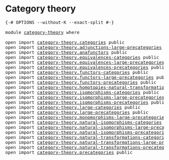 # Category theory

<pre class="Agda"><a id="28" class="Symbol">{-#</a> <a id="32" class="Keyword">OPTIONS</a> <a id="40" class="Pragma">--without-K</a> <a id="52" class="Pragma">--exact-split</a> <a id="66" class="Symbol">#-}</a>

<a id="71" class="Keyword">module</a> <a id="78" href="category-theory.html" class="Module">category-theory</a> <a id="94" class="Keyword">where</a>

<a id="101" class="Keyword">open</a> <a id="106" class="Keyword">import</a> <a id="113" href="category-theory.categories.html" class="Module">category-theory.categories</a> <a id="140" class="Keyword">public</a>
<a id="147" class="Keyword">open</a> <a id="152" class="Keyword">import</a> <a id="159" href="category-theory.adjunctions-large-precategories.html" class="Module">category-theory.adjunctions-large-precategories</a> <a id="207" class="Keyword">public</a>
<a id="214" class="Keyword">open</a> <a id="219" class="Keyword">import</a> <a id="226" href="category-theory.anafunctors.html" class="Module">category-theory.anafunctors</a> <a id="254" class="Keyword">public</a>
<a id="261" class="Keyword">open</a> <a id="266" class="Keyword">import</a> <a id="273" href="category-theory.equivalences-categories.html" class="Module">category-theory.equivalences-categories</a> <a id="313" class="Keyword">public</a>
<a id="320" class="Keyword">open</a> <a id="325" class="Keyword">import</a> <a id="332" href="category-theory.equivalences-large-precategories.html" class="Module">category-theory.equivalences-large-precategories</a> <a id="381" class="Keyword">public</a>
<a id="388" class="Keyword">open</a> <a id="393" class="Keyword">import</a> <a id="400" href="category-theory.equivalences-precategories.html" class="Module">category-theory.equivalences-precategories</a> <a id="443" class="Keyword">public</a>
<a id="450" class="Keyword">open</a> <a id="455" class="Keyword">import</a> <a id="462" href="category-theory.functors-categories.html" class="Module">category-theory.functors-categories</a> <a id="498" class="Keyword">public</a>
<a id="505" class="Keyword">open</a> <a id="510" class="Keyword">import</a> <a id="517" href="category-theory.functors-large-precategories.html" class="Module">category-theory.functors-large-precategories</a> <a id="562" class="Keyword">public</a>
<a id="569" class="Keyword">open</a> <a id="574" class="Keyword">import</a> <a id="581" href="category-theory.functors-precategories.html" class="Module">category-theory.functors-precategories</a> <a id="620" class="Keyword">public</a>
<a id="627" class="Keyword">open</a> <a id="632" class="Keyword">import</a> <a id="639" href="category-theory.homotopies-natural-transformations-large-precategories.html" class="Module">category-theory.homotopies-natural-transformations-large-precategories</a> <a id="710" class="Keyword">public</a>
<a id="717" class="Keyword">open</a> <a id="722" class="Keyword">import</a> <a id="729" href="category-theory.isomorphisms-categories.html" class="Module">category-theory.isomorphisms-categories</a> <a id="769" class="Keyword">public</a>
<a id="776" class="Keyword">open</a> <a id="781" class="Keyword">import</a> <a id="788" href="category-theory.isomorphisms-large-precategories.html" class="Module">category-theory.isomorphisms-large-precategories</a> <a id="837" class="Keyword">public</a>
<a id="844" class="Keyword">open</a> <a id="849" class="Keyword">import</a> <a id="856" href="category-theory.isomorphisms-precategories.html" class="Module">category-theory.isomorphisms-precategories</a> <a id="899" class="Keyword">public</a>
<a id="906" class="Keyword">open</a> <a id="911" class="Keyword">import</a> <a id="918" href="category-theory.large-categories.html" class="Module">category-theory.large-categories</a> <a id="951" class="Keyword">public</a>
<a id="958" class="Keyword">open</a> <a id="963" class="Keyword">import</a> <a id="970" href="category-theory.large-precategories.html" class="Module">category-theory.large-precategories</a> <a id="1006" class="Keyword">public</a>
<a id="1013" class="Keyword">open</a> <a id="1018" class="Keyword">import</a> <a id="1025" href="category-theory.monomorphisms-large-precategories.html" class="Module">category-theory.monomorphisms-large-precategories</a> <a id="1075" class="Keyword">public</a>
<a id="1082" class="Keyword">open</a> <a id="1087" class="Keyword">import</a> <a id="1094" href="category-theory.natural-isomorphisms-categories.html" class="Module">category-theory.natural-isomorphisms-categories</a> <a id="1142" class="Keyword">public</a>
<a id="1149" class="Keyword">open</a> <a id="1154" class="Keyword">import</a> <a id="1161" href="category-theory.natural-isomorphisms-large-precategories.html" class="Module">category-theory.natural-isomorphisms-large-precategories</a> <a id="1218" class="Keyword">public</a>
<a id="1225" class="Keyword">open</a> <a id="1230" class="Keyword">import</a> <a id="1237" href="category-theory.natural-isomorphisms-precategories.html" class="Module">category-theory.natural-isomorphisms-precategories</a> <a id="1288" class="Keyword">public</a>
<a id="1295" class="Keyword">open</a> <a id="1300" class="Keyword">import</a> <a id="1307" href="category-theory.natural-transformations-categories.html" class="Module">category-theory.natural-transformations-categories</a> <a id="1358" class="Keyword">public</a>
<a id="1365" class="Keyword">open</a> <a id="1370" class="Keyword">import</a> <a id="1377" href="category-theory.natural-transformations-large-precategories.html" class="Module">category-theory.natural-transformations-large-precategories</a> <a id="1437" class="Keyword">public</a>
<a id="1444" class="Keyword">open</a> <a id="1449" class="Keyword">import</a> <a id="1456" href="category-theory.natural-transformations-precategories.html" class="Module">category-theory.natural-transformations-precategories</a> <a id="1510" class="Keyword">public</a>
<a id="1517" class="Keyword">open</a> <a id="1522" class="Keyword">import</a> <a id="1529" href="category-theory.precategories.html" class="Module">category-theory.precategories</a> <a id="1559" class="Keyword">public</a>
</pre>